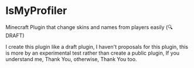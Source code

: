 # IsMyProfiler
Minecraft Plugin that change skins and names from players easily (:mag:DRAFT)

I create this plugin like a draft plugin, I haven't proposals for this plugin, this is more by an experimental test rather than create a public plugin, If you understand me, Thank You, otherwise, Thank You too.
